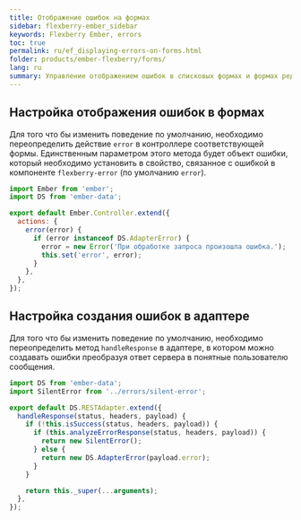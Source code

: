 ```yaml
---
title: Отображение ошибок на формах
sidebar: flexberry-ember_sidebar
keywords: Flexberry Ember, errors
toc: true
permalink: ru/ef_displaying-errors-on-forms.html
folder: products/ember-flexberry/forms/
lang: ru
summary: Управление отображением ошибок в списковых формах и формах редактирования.
---
```


## Настройка отображения ошибок в формах

Для того что бы изменить поведение по умолчанию, необходимо переопределить действие `error` в контроллере соответствующей формы. Единственным параметром этого метода будет объект ошибки, который необходимо установить в свойство, связанное с ошибкой в компоненте `flexberry-error` (по умолчанию `error`).

```javascript
import Ember from 'ember';
import DS from 'ember-data';

export default Ember.Controller.extend({
  actions: {
    error(error) {
      if (error instanceof DS.AdapterError) {
        error = new Error('При обработке запроса произошла ошибка.');
        this.set('error', error);
      }
    },
  },
});
```

## Настройка создания ошибок в адаптере

Для того что бы изменить поведение по умолчанию, необходимо переопределить метод `handleResponse` в адаптере, в котором можно создавать ошибки преобразуя ответ сервера в понятные пользователю сообщения.

```javascript
import DS from 'ember-data';
import SilentError from '../errors/silent-error';

export default DS.RESTAdapter.extend({
  handleResponse(status, headers, payload) {
    if (!this.isSuccess(status, headers, payload)) {
      if (this.analyzeErrorResponse(status, headers, payload)) {
        return new SilentError();
      } else {
        return new DS.AdapterError(payload.error);
      }
    }

    return this._super(...arguments);
  },
});
```
